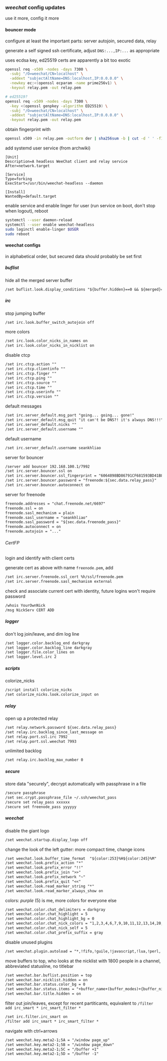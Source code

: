 ### _weechat_ config updates

use it more, config it more

#### bouncer mode

configure at least the important parts:
server autojoin, secured data, relay

generate a self signed ssh certificate,
adjust `DNS:...,IP:...` as appropriate

uses ecdsa key,
ed25519 certs are apparently a bit too exotic

```sh
openssl req -x509 -nodes -days 7300 \
  -subj "/O=weechat/CN=localhost" \
  -addext "subjectAltName=DNS:localhost,IP:0.0.0.0" \
  -newkey ec:<(openssl ecparam -name prime256v1) \
  -keyout relay.pem -out relay.pem

# ed25519?
openssl req -x509 -nodes -days 7300 \
  -key <(openssl genpkey -algorithm ED25519) \
  -subj "/O=weechat/CN=localhost" \
  -addext "subjectAltName=DNS:localhost,IP:0.0.0.0" \
  -keyout relay.pem -out relay.pem
```

obtain fingerprint with

```sh
openssl x509 -in relay.pem -outform der | sha256sum -b | cut -d ' ' -f1
```

add systemd user service (from archwiki)

```systemd
[Unit]
Description=A headless WeeChat client and relay service
After=network.target

[Service]
Type=forking
ExecStart=/usr/bin/weechat-headless --daemon

[Install]
WantedBy=default.target
```

enable service and enable linger for user
(run service on boot, don't stop when logout),
reboot

```sh
systemctl --user daemon-reload
systemctl --user enable weechat-headless
sudo loginctl enable-linger $USER
sudo reboot
```

#### weechat configs

in alphabetical order,
but secured data should probably be set first

##### buflist

hide all the merged server buffer

```txt
/set buflist.look.display_conditions "${buffer.hidden}==0 && ${merged}==0 || ${name}==weechat"
```

##### irc

stop jumping buffer

```txt
/set irc.look.buffer_switch_autojoin off
```

more colors

```txt
/set irc.look.color_nicks_in_names on
/set irc.look.color_nicks_in_nicklist on
```

disable ctcp

```txt
/set irc.ctcp.action ""
/set irc.ctcp.clientinfo ""
/set irc.ctcp.finger ""
/set irc.ctcp.ping ""
/set irc.ctcp.source ""
/set irc.ctcp.time ""
/set irc.ctcp.userinfo ""
/set irc.ctcp.version ""
```

default messages

```txt
/set irc.server_default.msg_part "going... going... gone!"
/set irc.server_default.msg_quit "it can't be DNS?! it's always DNS!!!"
/set irc.server_default.nicks ""
/set irc.server_default.username ""
```

default username

```txt
/set irc.server_default.username seankhliao
```

server for bouncer

```txt
/server add bouncer 192.168.100.1/7992
/set irc.server.bouncer.ssl on
/set irc.server.bouncer.ssl_fingerprint = "6064898BD86791CF681593BD41B86541F2EFE6B34708D95C1ED7412794626528"
/set irc.server.bouncer.password = "freenode:${sec.data.relay_pass}"
/set irc.server.bouncer.autoconnect on
```

server for freenode

```txt
freenode.addresses = "chat.freenode.net/6697"
freenode.ssl = on
freenode.sasl_mechanism = plain
freenode.sasl_username = "seankhliao"
freenode.sasl_password = "${sec.data.freenode_pass}"
freenode.autoconnect = on
freenode.autojoin = "..."
```

###### CertFP

login and identify with client certs

generate cert as above with name `freenode.pem`, add

```txt
/set irc.server.freenode.ssl_cert %h/ssl/freenode.pem
/set irc.server.freenode.sasl_mechanism external
```

check and associate current cert with identity,
future logins won't require password

```txt
/whois YourOwnNick
/msg NickServ CERT ADD
```

##### logger

don't log join/leave, and dim log line

```txt
/set logger.color.backlog_end darkgray
/set logger.color.backlog_line darkgray
/set logger.file.color_lines on
/set logger.level.irc 2
```

##### scripts

colorize_nicks

```txt
/script install colorize_nicks
/set colorize_nicks.look.colorize_input on
```

##### relay

open up a protected relay

```txt
/set relay.network.password ${sec.data.relay_pass}
/set relay.irc.backlog_since_last_message on
/set relay.port.ssl.irc 7992
/set relay.port.ssl.weechat 7993
```

unlimited backlog

```txt
/set relay.irc.backlog_max_number 0
```

##### secure

store data "securely",
decrypt automatically with passphrase in a file

```txt
/secure passphrase
/set sec.crypt.passphrase_file ~/.ssh/weechat_pass
/secure set relay_pass xxxxxx
/secure set freenode_pass yyyyyy
```

##### weechat

disable the giant logo

```txt
/set weechat.startup.display_logo off
```

change the look of the left gutter:
more compact time,
change icons

```txt
/set weechat.look.buffer_time_format  "${color:253}%H${color:245}%M"
/set weechat.look.prefix_action "*"
/set weechat.look.prefix_error "!!"
/set weechat.look.prefix_join ">>"
/set weechat.look.prefix_network "~"
/set weechat.look.prefix_quit "<<"
/set weechat.look.read_marker_string "*"
/set weechat.look.read_marker_always_show on
```

colors:
_purple_ (5) is me,
more colors for everyone else

```txt
/set weechat.color.chat_delimiters = darkgray
/set weechat.color.chat_highlight = 5
/set weechat.color.chat_highlight_bg = 0
/set weechat.color.chat_nick_colors = "1,2,3,4,6,7,9,10,11,12,13,14,20,21,22,23,24,25,26,27,28,29,30,31,32,33,34,35,37,38,39,40,41,42,43,44,45,46,47,48,49,50,51,69,70,182,183,184,224,225,226,227"
/set weechat.color.chat_nick_self = 5
/set weechat.color.chat_prefix_suffix = gray
```

disable unused plugins

```txt
/set weechat.plugin.autoload = "*,!fifo,!guile,!javascript,!lua,!perl,!php,!ruby,!tcl,!spell,!xfer"
```

move buffers to top,
who looks at the nicklist with 1800 people in a channel,
abbreviated statusline,
no titlebar

```txt
/set weechat.bar.buflist.position = top
/set weechat.bar.nicklist.hidden = on
/set weechat.bar.status.color_bg = 0
/set weechat.bar.status.items = "+buffer_name+(buffer_modes)+{buffer_nicklist_count}+buffer_zoom+buffer_filter,scroll,[lag],[hotlist],completion"
/set weechat.bar.title.hidden = on
```

filter out join/leaves, except for recent partiticants,
equivalent to
`/filter add irc_smart * irc_smart_filter *`

```txt
/set irc.filter.irc_smart on
/filter add irc_smart * irc_smart_filter *
```

navigate with ctrl+arrows

```txt
/set weechat.key.meta2-1;5A = "/window page_up"
/set weechat.key.meta2-1;5B = "/window page_down"
/set weechat.key.meta2-1;5C = "/buffer +1"
/set weechat.key.meta2-1;5D = "/buffer -1"
```
